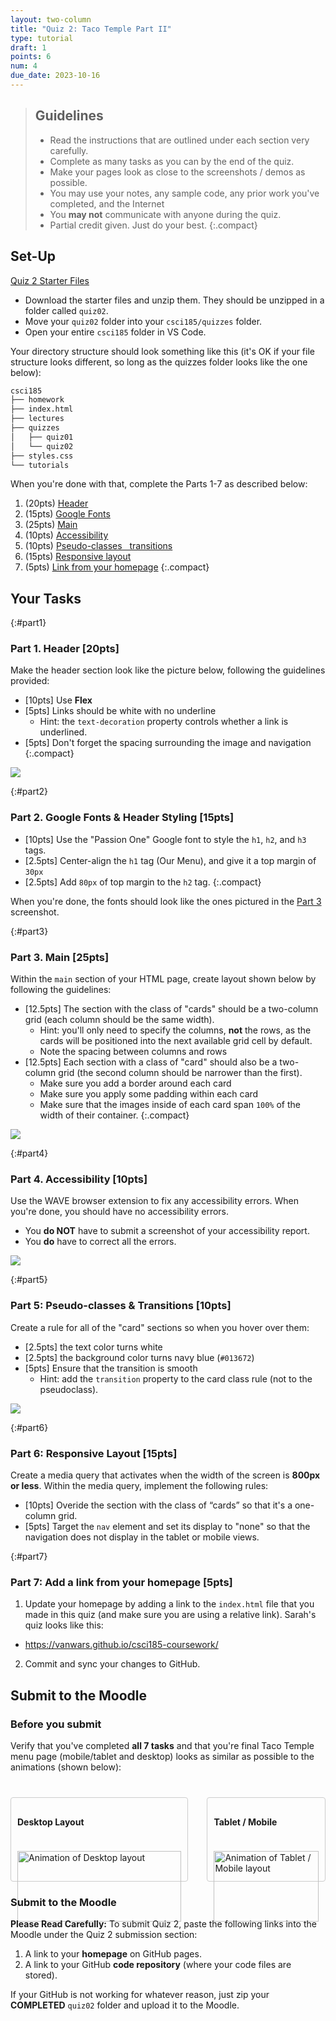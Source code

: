 ```yaml
---
layout: two-column
title: "Quiz 2: Taco Temple Part II"
type: tutorial
draft: 1
points: 6
num: 4
due_date: 2023-10-16
---
```


<style>
    img.preview {
        max-width: 60%;
        min-width: 500px;
    }

    .verify {
        margin-top: 40px;
        display: grid;
        grid-template-columns: 3fr 2fr;
        column-gap: 30px;
    }
    .verify > section {
        border: solid 1px #CCC;
        border-radius: 4px;
        padding: 10px;
    }
    .verify img {
        width: 100%;
        margin-top: 20px;
    }
</style>

> ## Guidelines
> * Read the instructions that are outlined under each section very carefully. 
> * Complete as many tasks as you can by the end of the quiz. 
> * Make your pages look as close to the screenshots / demos as possible.
> * You may use your notes, any sample code, any prior work you've completed, and the Internet
> * You **may not** communicate with anyone during the quiz.
> * Partial credit given. Just do your best.
> {:.compact}


## Set-Up

<a href="/spring2024/course-files/quizzes/quiz02.zip" class="nu-button">Quiz 2 Starter Files <i class="fas fa-download"></i></a>

* Download the starter files and unzip them. They should be unzipped in a folder called `quiz02`.
* Move your `quiz02` folder into your `csci185/quizzes` folder.
* Open your entire `csci185` folder in VS Code.

Your directory structure should look something like this (it's OK if your file structure looks different, so long as the quizzes folder looks like the one below):

```bash
csci185
├── homework
├── index.html
├── lectures
├── quizzes
│   ├── quiz01
│   └── quiz02
├── styles.css
└── tutorials
```

When you're done with that, complete the Parts 1-7 as described below:

1. (20pts) [Header](#part1)
1. (15pts) [Google Fonts](#part2)
1. (25pts) [Main](#part3)
1. (10pts) [Accessibility](#part4)
1. (10pts) [Pseudo-classes &nbsp; transitions](#part5)
1. (15pts) [Responsive layout](#part6)
1. (5pts) [Link from your homepage](#part7)
{:.compact}

## Your Tasks

{:#part1}
### Part 1. Header [20pts]
Make the header section look like the picture below, following the guidelines provided:

* [10pts] Use **Flex**
* [5pts] Links should be white with no underline
    * Hint: the `text-decoration` property controls whether a link is underlined.
* [5pts] Don't forget the spacing surrounding the image and navigation
{:.compact}

<img class="large" src="/spring2024/assets/images/quizzes/quiz02/header.png" />


{:#part2}
### Part 2. Google Fonts & Header Styling [15pts]

* [10pts] Use the "Passion One" Google font to style the `h1`, `h2`, and `h3` tags.
* [2.5pts] Center-align the `h1` tag (Our Menu), and give it a top margin of `30px`
* [2.5pts] Add `80px` of top margin to the `h2` tag.
{:.compact}

When you're done, the fonts should look like the ones pictured in the [Part 3](#part3) screenshot.


{:#part3}
### Part 3. Main [25pts]
Within the `main` section of your HTML page, create layout shown below by following the guidelines:

* [12.5pts] The section with the class of "cards" should be a two-column grid (each column should be the same width).
    * Hint: you'll only need to specify the columns, **not** the rows, as the cards will be positioned into the next available grid cell by default.
    * Note the spacing between columns and rows
* [12.5pts] Each section with a class of "card" should also be a two-column grid (the second column should be narrower than the first).
    * Make sure you add a border around each card
    * Make sure you apply some padding within each card
    * Make sure that the images inside of each card span `100%` of the width of their container.
{:.compact}

<a style="text-decoration: none; border: none;" href="/spring2024/assets/images/quizzes/quiz02/main.png" target="_blank"><img class="frame large" src="/spring2024/assets/images/quizzes/quiz02/main.png" /></a>


{:#part4}
### Part 4. Accessibility [10pts]
Use the WAVE browser extension to fix any accessibility errors. When you're done, you should have no accessibility errors.
* You **do NOT** have to submit a screenshot of your accessibility report.
* You **do** have to correct all the errors.

<img class="medium" src="/spring2024/assets/images/quizzes/quiz02/wave.png" />

{:#part5}
### Part 5: Pseudo-classes & Transitions [10pts]
Create a rule for all of the "card" sections so when you hover over them:

* [2.5pts] the text color turns white
* [2.5pts] the background color turns navy blue (`#013672`)
* [5pts] Ensure that the transition is smooth
    * Hint: add the `transition` property to the card class rule (not to the pseudoclass).

<img class="frame large" src="/spring2024/assets/images/quizzes/quiz02/transitions.gif" />


{:#part6}
### Part 6: Responsive Layout [15pts]
Create a media query that activates when the width of the screen is **800px or less**. Within the media query, implement the following rules:

* [10pts] Overide the section with the class of “cards” so that it's a one-column grid.
* [5pts] Target the `nav` element and set its display to "none" so that the navigation does not display in the tablet or mobile views.


{:#part7}
### Part 7: Add a link from your homepage [5pts]
1. Update your homepage by adding a link to the `index.html` file that you made in this quiz (and make sure you are using a relative link). Sarah's quiz looks like this:
* <a href="https://vanwars.github.io/csci185-coursework/" target="_blank">https://vanwars.github.io/csci185-coursework/</a>
2. Commit and sync your changes to GitHub.

## Submit to the Moodle

### Before you submit

Verify that you've completed **all 7 tasks** and that you're final Taco Temple menu page (mobile/tablet and desktop) looks as similar as possible to the animations (shown below):

<div class="verify">
    <section>
        <h4>Desktop Layout</h4>
        <img src="/spring2024/assets/images/quizzes/quiz02/desktop-ui.gif" alt="Animation of Desktop layout" />
    </section>
    <section>
        <h4>Tablet / Mobile</h4>
        <img src="/spring2024/assets/images/quizzes/quiz02/tablet-ui.gif" alt="Animation of Tablet / Mobile layout" />
    </section>
</div>

### Submit to the Moodle
**Please Read Carefully:** To submit Quiz 2, paste the following links into the Moodle under the Quiz 2 submission section:

1. A link to your **homepage** on GitHub pages.
2. A link to your GitHub **code repository** (where your code files are stored).

If your GitHub is not working for whatever reason, just zip your **COMPLETED** `quiz02` folder and upload it to the Moodle.